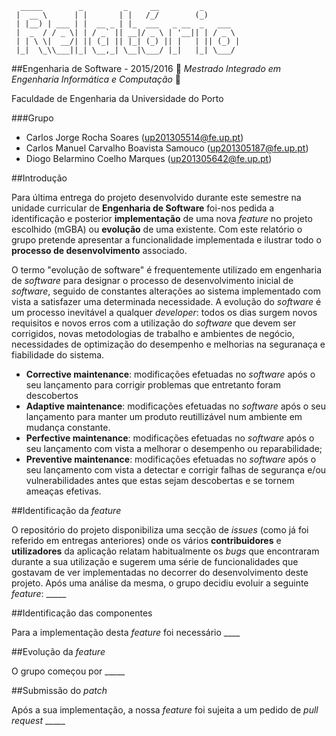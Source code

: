 ```
  _____        _         _     __         _        
 |  __ \      | |       | |   /_/        (_)       
 | |__) | ___ | |  __ _ | |_  ___   _ __  _   ___  
 |  _  / / _ \| | / _` || __|/ _ \ | '__|| | / _ \ 
 | | \ \|  __/| || (_| || |_| (_) || |   | || (_) |
 |_|  \_\\___||_| \__,_| \__|\___/ |_|   |_| \___/ 
 ```
##Engenharia de Software - 2015/2016
:floppy_disk:  *Mestrado Integrado em Engenharia Informática e Computação*   :floppy_disk:

Faculdade de Engenharia da Universidade do Porto

###Grupo
* Carlos Jorge Rocha Soares (up201305514@fe.up.pt)
* Carlos Manuel Carvalho Boavista Samouco (up201305187@fe.up.pt)
* Diogo Belarmino Coelho Marques (up201305642@fe.up.pt)

##Introdução

Para última entrega do projeto desenvolvido durante este semestre na unidade curricular de **Engenharia de Software** foi-nos pedida a identificação e posterior **implementação** de uma nova *feature* no projeto escolhido (mGBA) ou **evolução** de uma existente. Com este relatório o grupo pretende apresentar a funcionalidade implementada e ilustrar todo o **processo de desenvolvimento** associado.

O termo "evolução de software" é frequentemente utilizado em engenharia de *software* para designar o processo de desenvolvimento inicial de *software*, seguido de constantes alterações ao sistema implementado com vista a satisfazer uma determinada necessidade. A evolução do *software* é um processo inevitável a qualquer *developer*: todos os dias surgem novos requisitos e novos erros com a utilização do *software* que devem ser corrigidos, novas metodologias de trabalho e ambientes de negócio, necessidades de optimização do desempenho e melhorias na seguranaça e fiabilidade do sistema. 

- **Corrective maintenance**: modificações efetuadas no *software* após o seu lançamento para corrigir problemas que entretanto foram descobertos
- **Adaptive maintenance**: modificações efetuadas no *software* após o seu lançamento para manter um produto reutillizável num ambiente em mudança constante.
- **Perfective maintenance**: modificações efetuadas no *software* após o seu lançamento com vista a melhorar o desempenho ou reparabilidade;
- **Preventive maintenance**: modificações efetuadas no *software* após o seu lançamento com vista a detectar e corrigir falhas de segurança e/ou vulnerabilidades antes que estas sejam descobertas e se tornem ameaças efetivas.

##Identificação da *feature*

O repositório do projeto disponibiliza uma secção de *issues* (como já foi referido em entregas anteriores) onde os vários **contribuidores** e **utilizadores** da aplicação relatam habitualmente os *bugs* que encontraram durante a sua utilização e sugerem uma série de funcionalidades que gostavam de ver implementadas no decorrer do desenvolvimento deste projeto. Após uma análise da mesma, o grupo decidiu evoluir a seguinte *feature*: _____

##Identificação das componentes

Para a implementação desta *feature* foi necessário ____

##Evolução da *feature*

O grupo começou por  _____

##Submissão do *patch*

Após a sua implementação, a nossa *feature* foi sujeita a um pedido de *pull request*  _____
